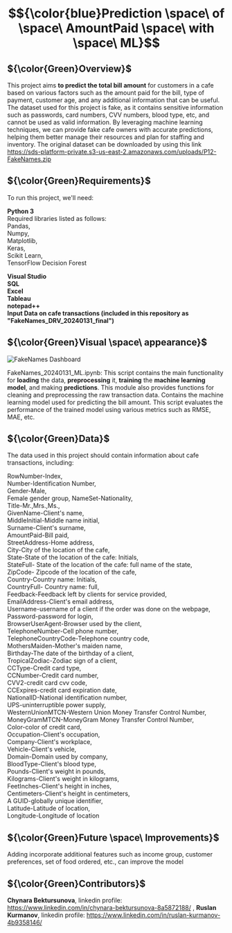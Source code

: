 #  $${\color{blue}Prediction \space\ of \space\ AmountPaid \space\ with \space\ ML}$$
## ${\color{Green}Overview}$
This project aims **to predict the total bill amount** for customers in a cafe based on various factors such as the amount paid for the bill, type of payment, customer age, and any additional information that can be useful. The dataset used for this project is fake, as it contains sensitive information such as passwords, card numbers, CVV numbers, blood type, etc, and cannot be used as valid information. By leveraging machine learning techniques, we can provide fake cafe owners with accurate predictions, helping them better manage their resources and plan for staffing and inventory.
The original dataset can be downloaded by using this link https://sds-platform-private.s3-us-east-2.amazonaws.com/uploads/P12-FakeNames.zip

## ${\color{Green}Requirements}$

To run this project, we'll need:

**Python 3**<br>
Required libraries listed as follows: <br> Pandas, <br>Numpy, <br>Matplotlib, <br>Keras, <br>Scikit Learn, <br>TensorFlow Decision Forest

**Visual Studio<br>
SQL<br>
Excel<br>
Tableau<br>
notepad++<br>
Input Data on cafe transactions (included in this repository as "FakeNames_DRV_20240131_final")** 

## ${\color{Green}Visual \space\ appearance}$
![FakeNames Dashboard](https://github.com/4ika211293/Prediction_of_AmountPaid_with_ML/assets/156179778/e5c2b965-3c0c-463e-adb1-a20e54ce77dc)

FakeNames_20240131_ML.ipynb: This script contains the main functionality for **loading** the data, **preprocessing** it, **training** the **machine learning model**, and making **predictions**. This module also provides functions for cleaning and preprocessing the raw transaction data. Contains the machine learning model used for predicting the bill amount. This script evaluates the performance of the trained model using various metrics such as RMSE, MAE, etc.

## ${\color{Green}Data}$

The data used in this project should contain information about cafe transactions, including:

RowNumber-Index,<br>
Number-Identification Number, <br>
Gender-Male, <br>
Female gender group, NameSet-Nationality,<br>
Title-Mr.,Mrs.,Ms., <br>
GivenName-Client's name, <br>
MiddleInitial-Middle name initial, <br>
Surname-Client's surname, <br>
AmountPaid-Bill paid, <br>
StreetAddress-Home address, <br>
City-City of the location of the cafe, <br>
State-State of the location of the cafe: Initials, <br>
StateFull- State of the location of the cafe: full name of the state, <br>
ZipCode- Zipcode of the location of the cafe, <br>
Country-Country name: Initials, <br>
CountryFull- Country name: full, <br>
Feedback-Feedback left by clients for service provided, <br>
EmailAddress-Client's email address, <br>
Username-username of a client if the order was done on the webpage, <br>
Password-password for login, <br>
BrowserUserAgent-Browser used by the client, <br>
TelephoneNumber-Cell phone number, <br>
TelephoneCountryCode-Telephone country code, <br>
MothersMaiden-Mother's maiden name, <br>
Birthday-The date of the birthday of a client, <br>
TropicalZodiac-Zodiac sign of a client, <br>
CCType-Credit card type, <br>
CCNumber-Credit card number, <br>
CVV2-credit card cvv code, <br>
CCExpires-credit card expiration date, <br>
NationalID-National identification number, <br>
UPS-uninterruptible power supply, <br>
WesternUnionMTCN-Western Union Money Transfer Control Number, <br>
MoneyGramMTCN-MoneyGram Money Transfer Control Number, <br>
Color-color of credit card, <br>
Occupation-Client's occupation, <br>
Company-Client's workplace, <br>
Vehicle-Client's vehicle, <br>
Domain-Domain used by company, <br>
BloodType-Client's blood type, <br>
Pounds-Client's weight in pounds, <br>
Kilograms-Client's weight in kilograms, <br>
FeetInches-Client's height in inches, <br>
Centimeters-Client's height in centimeters, <br>
A GUID-globally unique identifier, <br>
Latitude-Latitude of location, <br>
Longitude-Longitude of location

## ${\color{Green}Future \space\ Improvements}$
Adding incorporate additional features such as income group, customer preferences, set of food ordered, etc., can improve the model

## ${\color{Green}Contributors}$
**Chynara Bektursunova**, linkedin profile: https://www.linkedin.com/in/chynara-bektursunova-8a5872188/ , 
**Ruslan Kurmanov**, linkedin profile: https://www.linkedin.com/in/ruslan-kurmanov-4b9358146/
